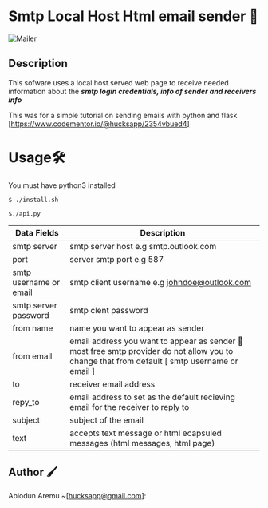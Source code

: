# Smtp  Local Host Html email sender 📮

![Mailer](https://github.com/HucksApp/DF_Mailer/assets/58187974/e4241901-e364-453e-8ac6-3148c311bed2)

## Description
This sofware uses a local host served web page to receive needed information about the ***smtp login credentials, info of sender and receivers info***


This was for a simple tutorial on sending emails with python and flask [https://www.codementor.io/@hucksapp/2354vbued4]


# Usage🛠
You must have python3 installed
```
$ ./install.sh
```
```
$./api.py
```


Data Fields              |        Description
-------------------------|---------------------------
smtp server              | smtp server host e.g smtp.outlook.com
port                     | server smtp port e.g 587
smtp username or email   | smtp client username e.g johndoe@outlook.com
smtp server password     | smtp clent password
from name                | name you want to appear as sender
from email               | email address you want to appear as sender 🚯 most free smtp provider do not allow you to change that from default [ smtp username or email  ]
to                       | receiver email address
repy_to                  | email address to set as the default recieving email for the receiver to reply to
subject                  | subject of the email
text                     | accepts text message or html ecapsuled messages (html messages, html page)

## Author 🖌
Abiodun Aremu ~[hucksapp@gmail.com]:



